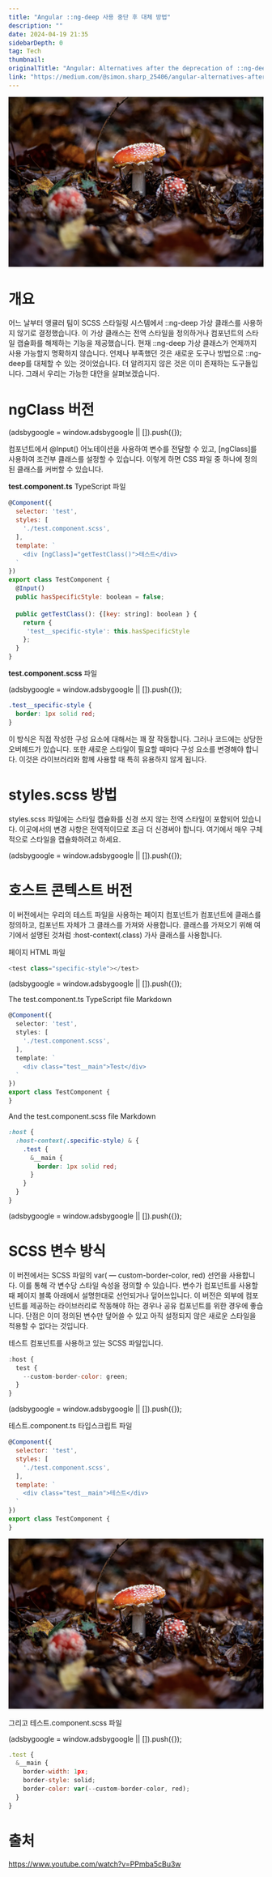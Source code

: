 ```yaml
---
title: "Angular ::ng-deep 사용 중단 후 대체 방법"
description: ""
date: 2024-04-19 21:35
sidebarDepth: 0
tag: Tech
thumbnail: 
originalTitle: "Angular: Alternatives after the deprecation of ::ng-deep"
link: "https://medium.com/@simon.sharp_25406/angular-alternatives-after-the-deprecation-of-ng-deep-b51591a296e7"
---
```



![Angular 대체품: ng-deep 폐기 후 대안](./img/AngularAlternativesafterthedeprecationofng-deep_0.png)

# 개요

어느 날부터 앵귤러 팀이 SCSS 스타일링 시스템에서 ::ng-deep 가상 클래스를 사용하지 않기로 결정했습니다. 이 가상 클래스는 전역 스타일을 정의하거나 컴포넌트의 스타일 캡슐화를 해제하는 기능을 제공했습니다. 현재 ::ng-deep 가상 클래스가 언제까지 사용 가능할지 명확하지 않습니다. 언제나 부족했던 것은 새로운 도구나 방법으로 ::ng-deep를 대체할 수 있는 것이었습니다. 더 알려지지 않은 것은 이미 존재하는 도구들입니다. 그래서 우리는 가능한 대안을 살펴보겠습니다.

# ngClass 버전

<!-- ui-log 수평형 -->
<ins class="adsbygoogle"
  style="display:block"
  data-ad-client="ca-pub-4877378276818686"
  data-ad-slot="9743150776"
  data-ad-format="auto"
  data-full-width-responsive="true"></ins>
<component is="script">
(adsbygoogle = window.adsbygoogle || []).push({});
</component>

컴포넌트에서 @Input() 어노테이션을 사용하여 변수를 전달할 수 있고, [ngClass]를 사용하여 조건부 클래스를 설정할 수 있습니다. 이렇게 하면 CSS 파일 중 하나에 정의된 클래스를 커버할 수 있습니다.

**test.component.ts** TypeScript 파일

```js
@Component({
  selector: 'test',
  styles: [
    './test.component.scss',
  ],
  template: `
    <div [ngClass]="getTestClass()">테스트</div>
  `
})
export class TestComponent {
  @Input()
  public hasSpecificStyle: boolean = false;

  public getTestClass(): {[key: string]: boolean } {
    return {
     'test__specific-style': this.hasSpecificStyle
    };
  }
}
```

**test.component.scss** 파일

<!-- ui-log 수평형 -->
<ins class="adsbygoogle"
  style="display:block"
  data-ad-client="ca-pub-4877378276818686"
  data-ad-slot="9743150776"
  data-ad-format="auto"
  data-full-width-responsive="true"></ins>
<component is="script">
(adsbygoogle = window.adsbygoogle || []).push({});
</component>

```css
.test__specific-style {
  border: 1px solid red;
}
```

이 방식은 직접 작성한 구성 요소에 대해서는 꽤 잘 작동합니다. 그러나 코드에는 상당한 오버헤드가 있습니다. 또한 새로운 스타일이 필요할 때마다 구성 요소를 변경해야 합니다. 이것은 라이브러리와 함께 사용할 때 특히 유용하지 않게 됩니다.

# styles.scss 방법

styles.scss 파일에는 스타일 캡슐화를 신경 쓰지 않는 전역 스타일이 포함되어 있습니다. 이곳에서의 변경 사항은 전역적이므로 조금 더 신경써야 합니다. 여기에서 매우 구체적으로 스타일을 캡슐화하려고 하세요.

<!-- ui-log 수평형 -->
<ins class="adsbygoogle"
  style="display:block"
  data-ad-client="ca-pub-4877378276818686"
  data-ad-slot="9743150776"
  data-ad-format="auto"
  data-full-width-responsive="true"></ins>
<component is="script">
(adsbygoogle = window.adsbygoogle || []).push({});
</component>

# 호스트 콘텍스트 버전

이 버전에서는 우리의 테스트 파일을 사용하는 페이지 컴포넌트가 컴포넌트에 클래스를 정의하고, 컴포넌트 자체가 그 클래스를 가져와 사용합니다. 클래스를 가져오기 위해 여기에서 설명된 것처럼 :host-context(.class) 가사 클래스를 사용합니다.

페이지 HTML 파일

```js
<test class="specific-style"></test>
```

<!-- ui-log 수평형 -->
<ins class="adsbygoogle"
  style="display:block"
  data-ad-client="ca-pub-4877378276818686"
  data-ad-slot="9743150776"
  data-ad-format="auto"
  data-full-width-responsive="true"></ins>
<component is="script">
(adsbygoogle = window.adsbygoogle || []).push({});
</component>

The test.component.ts TypeScript file Markdown

```typescript
@Component({
  selector: 'test',
  styles: [
    './test.component.scss',
  ],
  template: `
    <div class="test__main">Test</div>
  `
})
export class TestComponent {
}
```

And the test.component.scss file Markdown

```scss
:host {
  :host-context(.specific-style) & {
    .test {
      &__main {
        border: 1px solid red;
      }
    }
  }
}
```

<!-- ui-log 수평형 -->
<ins class="adsbygoogle"
  style="display:block"
  data-ad-client="ca-pub-4877378276818686"
  data-ad-slot="9743150776"
  data-ad-format="auto"
  data-full-width-responsive="true"></ins>
<component is="script">
(adsbygoogle = window.adsbygoogle || []).push({});
</component>

# SCSS 변수 방식

이 버전에서는 SCSS 파일의 var( — custom-border-color, red) 선언을 사용합니다. 이를 통해 각 변수당 스타일 속성을 정의할 수 있습니다. 변수가 컴포넌트를 사용할 때 페이지 블록 아래에서 설명한대로 선언되거나 덮어쓰입니다. 이 버전은 외부에 컴포넌트를 제공하는 라이브러리로 작동해야 하는 경우나 공유 컴포넌트를 위한 경우에 좋습니다. 단점은 이미 정의된 변수만 덮어쓸 수 있고 아직 설정되지 않은 새로운 스타일을 적용할 수 없다는 것입니다.

테스트 컴포넌트를 사용하고 있는 SCSS 파일입니다.

```js
:host {
  test {
    --custom-border-color: green;
  }
}
```

<!-- ui-log 수평형 -->
<ins class="adsbygoogle"
  style="display:block"
  data-ad-client="ca-pub-4877378276818686"
  data-ad-slot="9743150776"
  data-ad-format="auto"
  data-full-width-responsive="true"></ins>
<component is="script">
(adsbygoogle = window.adsbygoogle || []).push({});
</component>

테스트.component.ts 타입스크립트 파일

```js
@Component({
  selector: 'test',
  styles: [
    './test.component.scss',
  ],
  template: `
    <div class="test__main">테스트</div>
  `
})
export class TestComponent {
}
```

<img src="./img/AngularAlternativesafterthedeprecationofng-deep_1.png" />

그리고 테스트.component.scss 파일

<!-- ui-log 수평형 -->
<ins class="adsbygoogle"
  style="display:block"
  data-ad-client="ca-pub-4877378276818686"
  data-ad-slot="9743150776"
  data-ad-format="auto"
  data-full-width-responsive="true"></ins>
<component is="script">
(adsbygoogle = window.adsbygoogle || []).push({});
</component>

```js
.test {
  &__main {
    border-width: 1px;
    border-style: solid;
    border-color: var(--custom-border-color, red); 
  }
}
```

# 출처

https://www.youtube.com/watch?v=PPmba5cBu3w